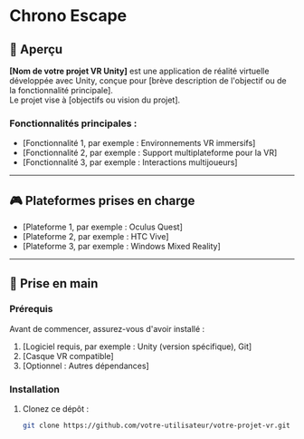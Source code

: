 # Chrono Escape


## 📖 Aperçu

**[Nom de votre projet VR Unity]** est une application de réalité virtuelle développée avec Unity, conçue pour [brève description de l'objectif ou de la fonctionnalité principale].  
Le projet vise à [objectifs ou vision du projet].

### Fonctionnalités principales :
- [Fonctionnalité 1, par exemple : Environnements VR immersifs]
- [Fonctionnalité 2, par exemple : Support multiplateforme pour la VR]
- [Fonctionnalité 3, par exemple : Interactions multijoueurs]

---

## 🎮 Plateformes prises en charge

- [Plateforme 1, par exemple : Oculus Quest]
- [Plateforme 2, par exemple : HTC Vive]
- [Plateforme 3, par exemple : Windows Mixed Reality]

---

## 🚀 Prise en main

### Prérequis

Avant de commencer, assurez-vous d'avoir installé :
1. [Logiciel requis, par exemple : Unity (version spécifique), Git]
2. [Casque VR compatible]
3. [Optionnel : Autres dépendances]

### Installation

1. Clonez ce dépôt :
   ```bash
   git clone https://github.com/votre-utilisateur/votre-projet-vr.git
